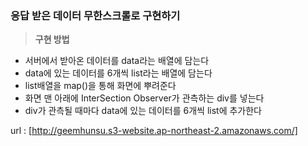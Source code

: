 ### 응답 받은 데이터 무한스크롤로 구현하기 
>**구현 방법**
- 서버에서 받아온 데이터를 data라는 배열에 담는다
- data에 있는 데이터를 6개씩 list라는 배열에 담는다
- list배열을 map()을 통해 화면에 뿌려준다
- 화면 맨 아래에 InterSection Observer가 관측하는 div를 넣는다
- div가 관측될 때마다 data에 있는 데이터를 6개씩 list에 추가한다

url : [http://geemhunsu.s3-website.ap-northeast-2.amazonaws.com/]